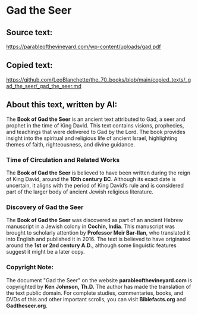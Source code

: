 # Gad the Seer

## Source text:

https://parableofthevineyard.com/wp-content/uploads/gad.pdf

## Copied text:

https://github.com/LeoBlanchette/the_70_books/blob/main/copied_texts/_gad_the_seer/_gad_the_seer.md

## About this text, written by AI:

The **Book of Gad the Seer** is an ancient text attributed to Gad, a seer and prophet in the time of King David. This text contains visions, prophecies, and teachings that were delivered to Gad by the Lord. The book provides insight into the spiritual and religious life of ancient Israel, highlighting themes of faith, righteousness, and divine guidance.

### Time of Circulation and Related Works

The **Book of Gad the Seer** is believed to have been written during the reign of King David, around the **10th century BC**. Although its exact date is uncertain, it aligns with the period of King David’s rule and is considered part of the larger body of ancient Jewish religious literature.

### Discovery of Gad the Seer

The **Book of Gad the Seer** was discovered as part of an ancient Hebrew manuscript in a Jewish colony in **Cochin, India**. This manuscript was brought to scholarly attention by **Professor Meir Bar-Ilan**, who translated it into English and published it in 2016. The text is believed to have originated around the **1st or 2nd century A.D.**, although some linguistic features suggest it might be a later copy.

### Copyright Note:

The document "Gad the Seer" on the website **parableofthevineyard.com** is copyrighted by **Ken Johnson, Th.D.** The author has made the translation of the text public domain. For complete studies, commentaries, books, and DVDs of this and other important scrolls, you can visit **Biblefacts.org** and **Gadtheseer.org**.

